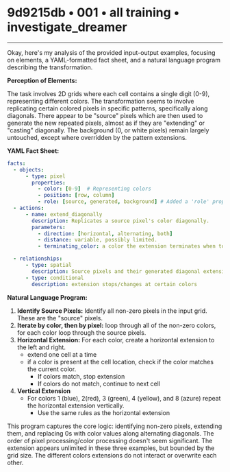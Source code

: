 # 9d9215db • 001 • all training • investigate_dreamer

---
Okay, here's my analysis of the provided input-output examples, focusing on elements, a YAML-formatted fact sheet, and a natural language program describing the transformation.

**Perception of Elements:**

The task involves 2D grids where each cell contains a single digit (0-9), representing different colors. The transformation seems to involve replicating certain colored pixels in specific patterns, specifically along diagonals. There appear to be "source" pixels which are then used to generate the new repeated pixels, almost as if they are "extending" or "casting" diagonally. The background (0, or white pixels) remain largely untouched, except where overridden by the pattern extensions.

**YAML Fact Sheet:**



```yaml
facts:
  - objects:
      - type: pixel
        properties:
          - color: [0-9]  # Representing colors
          - position: [row, column]
          - role: [source, generated, background] # Added a 'role' property.
  - actions:
      - name: extend_diagonally
        description: Replicates a source pixel's color diagonally.
        parameters:
          - direction: [horizontal, alternating, both]
          - distance: variable, possibly limited.
          - terminating_color: a color the extension terminates when touching, could be the extending color

  - relationships:
      - type: spatial
        description: Source pixels and their generated diagonal extensions.
      - type: conditional
        description: extension stops/changes at certain colors
```



**Natural Language Program:**

1.  **Identify Source Pixels:** Identify all non-zero pixels in the input grid. These are the "source" pixels.
2.  **Iterate by color, then by pixel:** loop through all of the non-zero colors, for each color loop through the source pixels.
3.  **Horizontal Extension:** For each color, create a horizontal extension to the left and right.
    *   extend one cell at a time
    *   if a color is present at the cell location, check if the color matches the current color.
        *  If colors match, stop extension
        *  If colors do not match, continue to next cell
4.  **Vertical Extension**
    *  For colors 1 (blue), 2(red), 3 (green), 4 (yellow), and 8 (azure) repeat the horizontal extension vertically.
        *   Use the same rules as the horizontal extension

This program captures the core logic: identifying non-zero pixels, extending them, and replacing 0s with color values along alternating diagonals. The order of pixel processing/color processing doesn't seem significant. The extension appears unlimited in these three examples, but bounded by the grid size. The different colors extensions do not interact or overwrite each other.

